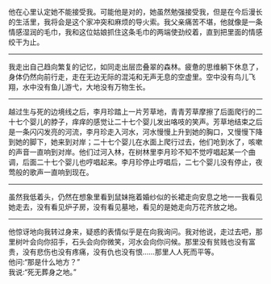 他在心里认定她不能接受我。可能他是对的，她虽然勉强接受我，但是在今后漫长的生活里，我将会是这个家冲突和麻烦的导火索。我父亲痛苦不堪，他就像是一条情感湿润的毛巾，我和这位姑娘抓住这条毛巾的两端使劲绞着，直到把里面的情感绞干为止。
___
我走出自己趋向繁复的记忆，如同走出层峦叠翠的森林。疲惫的思维躺下休息了，身体仍然向前行走，走在无边无际的混沌和无声无息的空虚里。空中没有鸟儿飞翔，水中没有鱼儿游弋，大地没有万物生长。
___
越过生与死的边境线之后，李月珍踏上一片芳草地，青青芳草摩擦了后面爬行的二十七个婴儿的脖子，痒痒的感觉让二十七个婴儿发出咯吱的笑声。芳草地结束之后是一条闪闪发亮的河流，李月珍走入河水，河水慢慢上升到她的胸口，又慢慢下降到她的脚下，她来到对岸；二十七个婴儿在水面上爬行过去，他们呛到水了，咳嗽的声音一直响到对岸。他们过河入林，在树林里李月珍不知不觉哼唱起某一个曲调，后面二十七个婴儿也哼唱起来。李月珍停止哼唱后，二七个婴儿没有停止，夜莺般的歌声一直响到现在。
___
虽然我低着头，仍然在想象里看到鼠妹拖着婚纱似的长裙走向安息之地一一我看见她走去，没有看见炉子房，没有看见墓地，看见的是她走向万花齐放之地。
___
他惊讶地向我转过身来，疑惑的表情似乎是在向我询问。我对他说，走过去吧，那里树叶会向你招手，石头会向你微笑，河水会向你问候。那里没有贫贱也没有富贵，没有悲伤也没有疼痛，没有仇也没有恨……那里人人死而平等。  
他问:“那是什么地方？”  
我说:“死无葬身之地。”
